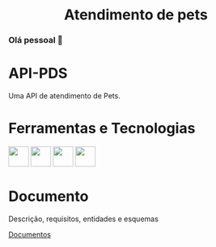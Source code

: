 <h1 align="center">Atendimento de pets</h1>

### Olá pessoal 👋

# API-PDS
Uma API de atendimento de Pets.

# Ferramentas e Tecnologias
<img src="https://cdn.jsdelivr.net/gh/devicons/devicon/icons/nodejs/nodejs-original-wordmark.svg" width="40" height="40"/>  <img src="https://cdn.jsdelivr.net/gh/devicons/devicon/icons/javascript/javascript-original.svg" width="40" height="40"/>  <img src="https://cdn.jsdelivr.net/gh/devicons/devicon/icons/express/express-original-wordmark.svg" width="40" height="40"/>  <img src="https://cdn.jsdelivr.net/gh/devicons/devicon/icons/mongodb/mongodb-original-wordmark.svg" width="40" height="40"/>

# Documento
Descrição, requisitos, entidades e esquemas 

<a href="https://github.com/DenilsonRabelo/API-PDS/tree/master/docs">Documentos</a> 

                                                     
                                                     
          

          
                    

          
          

          
          

